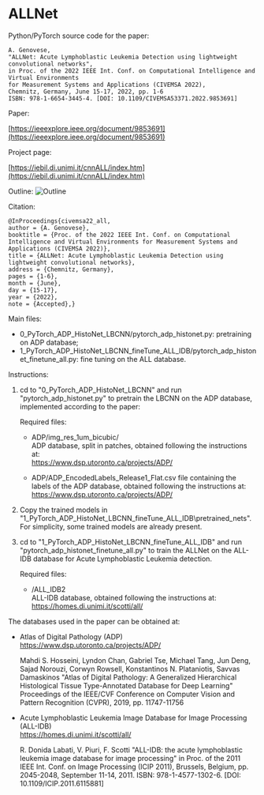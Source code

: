 # ALLNet

Python/PyTorch source code for the paper:

	A. Genovese, 
    "ALLNet: Acute Lymphoblastic Leukemia Detection using lightweight convolutional networks", 
    in Proc. of the 2022 IEEE Int. Conf. on Computational Intelligence and Virtual Environments 
    for Measurement Systems and Applications (CIVEMSA 2022), 
    Chemnitz, Germany, June 15-17, 2022, pp. 1-6
    ISBN: 978-1-6654-3445-4. [DOI: 10.1109/CIVEMSA53371.2022.9853691]
	
Paper:

[https://ieeexplore.ieee.org/document/9853691](https://ieeexplore.ieee.org/document/9853691)
	
Project page:

[https://iebil.di.unimi.it/cnnALL/index.htm](https://iebil.di.unimi.it/cnnALL/index.htm)
    
Outline:
![Outline](https://iebil.di.unimi.it/cnnALL/imgs/outline_civemsa22all.jpg "Outline")

Citation:

	@InProceedings{civemsa22_all,
    author = {A. Genovese},
    booktitle = {Proc. of the 2022 IEEE Int. Conf. on Computational Intelligence and Virtual Environments for Measurement Systems and Applications (CIVEMSA 2022)},
    title = {ALLNet: Acute Lymphoblastic Leukemia Detection using lightweight convolutional networks},
    address = {Chemnitz, Germany},
    pages = {1-6},
    month = {June},
    day = {15-17},
    year = {2022},
    note = {Accepted},}

Main files:

- 0_PyTorch_ADP_HistoNet_LBCNN/pytorch_adp_histonet.py: pretraining on ADP database;
- 1_PyTorch_ADP_HistoNet_LBCNN_fineTune_ALL_IDB/pytorch_adp_histonet_finetune_all.py: fine tuning on the ALL database.

Instructions:

1) cd to "0_PyTorch_ADP_HistoNet_LBCNN" and run "pytorch_adp_histonet.py" to pretrain the LBCNN on the ADP database, implemented according to the paper:
    
    Required files:
    
    - ADP/img_res_1um_bicubic/ <br/>
    ADP database, split in patches, obtained following the instructions at: <br/>
    https://www.dsp.utoronto.ca/projects/ADP/ <br/>
    
    - ADP/ADP_EncodedLabels_Release1_Flat.csv
    file containing the labels of the ADP database, obtained following the instructions at: <br/>
    https://www.dsp.utoronto.ca/projects/ADP/ <br/>
    
2) Copy the trained models in "1_PyTorch_ADP_HistoNet_LBCNN_fineTune_ALL_IDB\pretrained_nets".
For simplicity, some trained models are already present.
    
3) cd to "1_PyTorch_ADP_HistoNet_LBCNN_fineTune_ALL_IDB" and run "pytorch_adp_histonet_finetune_all.py" to train the ALLNet on the ALL-IDB database for Acute Lymphoblastic Leukemia detection.
    
    Required files:
    
    - /ALL_IDB2 <br/>
    ALL-IDB database, obtained following the instructions at:
    https://homes.di.unimi.it/scotti/all/
    
The databases used in the paper can be obtained at:

- Atlas of Digital Pathology (ADP)<br/>
https://www.dsp.utoronto.ca/projects/ADP/

    Mahdi S. Hosseini, Lyndon Chan, Gabriel Tse, Michael Tang, Jun Deng, Sajad Norouzi, Corwyn Rowsell, Konstantinos N. Plataniotis, Savvas Damaskinos
    "Atlas of Digital Pathology: A Generalized Hierarchical Histological Tissue Type-Annotated Database for Deep Learning"
    Proceedings of the IEEE/CVF Conference on Computer Vision and Pattern Recognition (CVPR), 2019, pp. 11747-11756

- Acute Lymphoblastic Leukemia Image Database for Image Processing (ALL-IDB) <br/>
https://homes.di.unimi.it/scotti/all/

    R. Donida Labati, V. Piuri, F. Scotti
    "ALL-IDB: the acute lymphoblastic leukemia image database for image processing"
    in Proc. of the 2011 IEEE Int. Conf. on Image Processing (ICIP 2011), 
    Brussels, Belgium, pp. 2045-2048, September 11-14, 2011. 
    ISBN: 978-1-4577-1302-6. [DOI: 10.1109/ICIP.2011.6115881]
    
